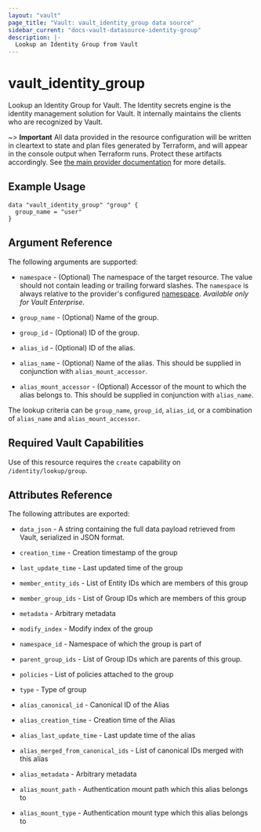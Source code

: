 ```yaml
---
layout: "vault"
page_title: "Vault: vault_identity_group data source"
sidebar_current: "docs-vault-datasource-identity-group"
description: |-
  Lookup an Identity Group from Vault
---
```


# vault\_identity\_group

Lookup an Identity Group for Vault. The Identity secrets engine is the identity management solution
for Vault. It internally maintains the clients who are recognized by Vault.

~> **Important** All data provided in the resource configuration will be
written in cleartext to state and plan files generated by Terraform, and
will appear in the console output when Terraform runs. Protect these
artifacts accordingly. See
[the main provider documentation](../index.html)
for more details.

## Example Usage

```hcl
data "vault_identity_group" "group" {
  group_name = "user"
}
```

## Argument Reference

The following arguments are supported:

* `namespace` - (Optional) The namespace of the target resource.
  The value should not contain leading or trailing forward slashes.
  The `namespace` is always relative to the provider's configured [namespace](/docs/providers/vault#namespace).
  *Available only for Vault Enterprise*.

* `group_name` - (Optional) Name of the group.

* `group_id` - (Optional) ID of the group.

* `alias_id` - (Optional)  ID of the alias.

* `alias_name` - (Optional)  Name of the alias. This should be supplied in conjunction with
  `alias_mount_accessor`.

* `alias_mount_accessor` - (Optional) Accessor of the mount to which the alias belongs to.
  This should be supplied in conjunction with `alias_name`.

The lookup criteria can be `group_name`, `group_id`, `alias_id`, or a combination of
`alias_name` and `alias_mount_accessor`.

## Required Vault Capabilities

Use of this resource requires the `create` capability on `/identity/lookup/group`.

## Attributes Reference

The following attributes are exported:

* `data_json` - A string containing the full data payload retrieved from
  Vault, serialized in JSON format.

* `creation_time` - Creation timestamp of the group

* `last_update_time` - Last updated time of the group

* `member_entity_ids` - List of Entity IDs which are members of this group

* `member_group_ids` - List of Group IDs which are members of this group

* `metadata` - Arbitrary metadata

* `modify_index` - Modify index of the group

* `namespace_id` - Namespace of which the group is part of

* `parent_group_ids` - List of Group IDs which are parents of this group.

* `policies` - List of policies attached to the group

* `type` - Type of group

* `alias_canonical_id` - Canonical ID of the Alias

* `alias_creation_time` - Creation time of the Alias

* `alias_last_update_time` - Last update time of the alias

* `alias_merged_from_canonical_ids` - List of canonical IDs merged with this alias

* `alias_metadata` - Arbitrary metadata

* `alias_mount_path` - Authentication mount path which this alias belongs to

* `alias_mount_type` - Authentication mount type which this alias belongs to
